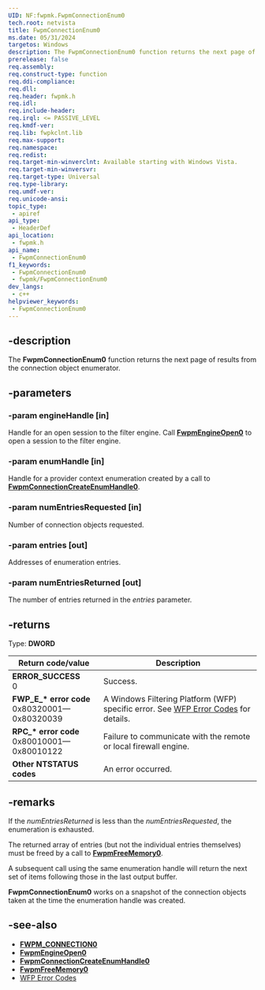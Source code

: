 ```yaml
---
UID: NF:fwpmk.FwpmConnectionEnum0
tech.root: netvista
title: FwpmConnectionEnum0
ms.date: 05/31/2024
targetos: Windows
description: The FwpmConnectionEnum0 function returns the next page of results from the connection object enumerator.
prerelease: false
req.assembly: 
req.construct-type: function
req.ddi-compliance: 
req.dll: 
req.header: fwpmk.h
req.idl: 
req.include-header: 
req.irql: <= PASSIVE_LEVEL
req.kmdf-ver: 
req.lib: fwpkclnt.lib
req.max-support: 
req.namespace: 
req.redist: 
req.target-min-winverclnt: Available starting with Windows Vista.
req.target-min-winversvr: 
req.target-type: Universal
req.type-library: 
req.umdf-ver: 
req.unicode-ansi: 
topic_type:
 - apiref
api_type:
 - HeaderDef
api_location:
 - fwpmk.h
api_name:
 - FwpmConnectionEnum0
f1_keywords:
 - FwpmConnectionEnum0
 - fwpmk/FwpmConnectionEnum0
dev_langs:
 - c++
helpviewer_keywords:
 - FwpmConnectionEnum0
---
```


## -description

The **FwpmConnectionEnum0** function returns the next page of results from the connection object enumerator.

## -parameters

### -param engineHandle [in]

Handle for an open session to the filter engine. Call **[FwpmEngineOpen0](nf-fwpmk-fwpmengineopen0.md)** to open a session to the filter engine.

### -param enumHandle [in]

Handle for a provider context enumeration created by a call to **[FwpmConnectionCreateEnumHandle0](nf-fwpmk-fwpmconnectioncreateenumhandle0.md)**.

### -param numEntriesRequested [in]

Number of connection objects requested.

### -param entries [out]

Addresses of enumeration entries.

### -param numEntriesReturned [out]

The number of entries returned in the *entries* parameter.

## -returns

Type: **DWORD**

| Return code/value | Description |
| --- | --- |
| **ERROR_SUCCESS**<br>0 | Success. |
| **FWP_E_\* error code**<br>0x80320001—0x80320039 | A Windows Filtering Platform (WFP) specific error. See [WFP Error Codes](/windows/win32/fwp/wfp-error-codes) for details. |
| **RPC_\* error code**<br>0x80010001—0x80010122 | Failure to communicate with the remote or local firewall engine. |
| **Other NTSTATUS codes** | An error occurred. |

## -remarks

If the *numEntriesReturned* is less than the *numEntriesRequested*, the enumeration is exhausted.

The returned array of entries (but not the individual entries themselves) must be freed by a call to **[FwpmFreeMemory0](nf-fwpmk-fwpmfreememory0.md)**.

A subsequent call using the same enumeration handle will return the next set of items following those in the last output buffer.

**FwpmConnectionEnum0** works on a snapshot of the connection objects taken at the time the enumeration handle was created.

## -see-also

- **[FWPM_CONNECTION0](/windows/desktop/api/fwpmtypes/ns-fwpmtypes-fwpm_connection0)**
- **[FwpmEngineOpen0](nf-fwpmk-fwpmengineopen0.md)**
- **[FwpmConnectionCreateEnumHandle0](nf-fwpmk-fwpmconnectioncreateenumhandle0.md)**
- **[FwpmFreeMemory0](nf-fwpmk-fwpmfreememory0.md)**
- [WFP Error Codes](/windows/win32/fwp/wfp-error-codes)
